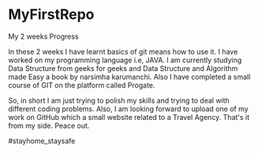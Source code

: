 # MyFirstRepo
My 2 weeks Progress 

In these 2 weeks I have learnt basics of git means how to use it.
I have worked on my programming language i.e, JAVA.
I am currently studying Data Structure from geeks for geeks and Data Structure and Algorithm made Easy a book by narsimha karumanchi.
Also I have completed a small course of GIT on the platform called Progate.

So, in short I am just trying to polish my skills and trying to deal with different coding problems.
Also, I am looking forward to upload one of my work on GitHub which a small website related to a Travel Agency.
That's it from my side. Peace out.

#stayhome_staysafe
